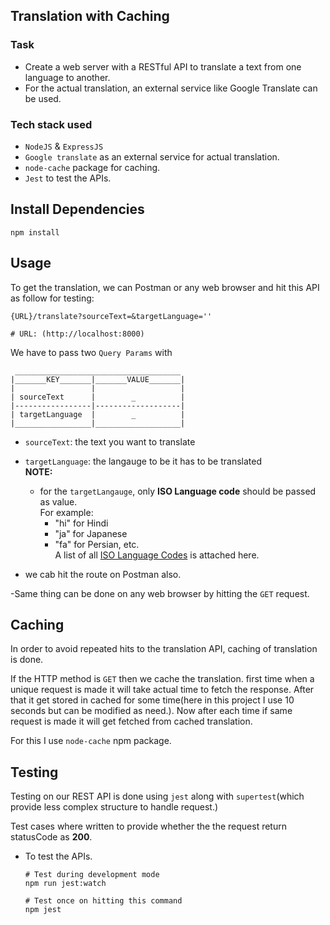 ## Translation with Caching


### Task
- Create a web server with a RESTful API to translate a text from one language to another.
- For the actual translation, an external service like Google Translate can be used.


### Tech stack used
-  `NodeJS` & `ExpressJS` 
-  `Google translate` as an external service for actual translation.
-  `node-cache` package for caching.
-  `Jest` to test the APIs.

## Install Dependencies

```
npm install
```

## Usage 
To get the translation, we can Postman or any web browser and hit this API as follow for testing:
```
{URL}/translate?sourceText=&targetLanguage=''

# URL: (http://localhost:8000) 
```

We have to pass two `Query Params` with 
```
 _____________________________________
|_______KEY_______|_______VALUE_______|
|                 |                   |
| sourceText      |        _          |
|-----------------|-------------------|
| targetLanguage  |        _          |
|_________________|___________________|
```
- `sourceText`: the text you want to translate
- `targetLanguage`: the langauge to be it has to be translated
<br>**NOTE:**
  - for the `targetLangauge`, only **ISO Language code** should be passed as value.
<br/>For example:
    - "hi" for Hindi
    - "ja" for Japanese
    - "fa" for Persian, etc.
    <br/>A list of all [ISO Language Codes](https://datahub.io/core/language-codes/r/0.html) is attached here.

-  we cab hit the route on Postman also.


-Same thing can be done on any web browser by hitting the `GET` request.

## Caching 
In order to avoid repeated hits to the translation API, caching of translation is done.

If the HTTP method is `GET` then we cache the translation.
first time when a unique request is made it will take actual time to fetch the response. After that it get stored in cached for some time(here in this project I use 10 seconds but can be modified as need.). Now after each time if same request is made it will get fetched from cached translation.

For this I use `node-cache` npm package.

## Testing
Testing on our REST API is done using `jest` along with `supertest`(which provide less complex structure to handle request.)

Test cases where written to provide whether the the request return statusCode as **200**.

- To test the APIs.
  ```
  # Test during development mode
  npm run jest:watch

  # Test once on hitting this command
  npm jest
  ```
